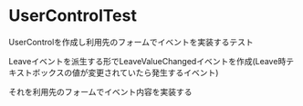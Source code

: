 # UserControlTest
UserControlを作成し利用先のフォームでイベントを実装するテスト

Leaveイベントを派生する形でLeaveValueChangedイベントを作成(Leave時テキストボックスの値が変更されていたら発生するイベント)

それを利用先のフォームでイベント内容を実装する
